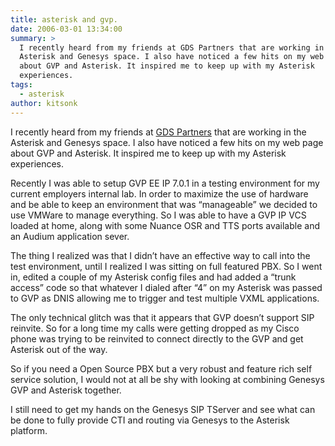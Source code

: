 ```yaml
---
title: asterisk and gvp.
date: 2006-03-01 13:34:00
summary: >
  I recently heard from my friends at GDS Partners that are working in the
  Asterisk and Genesys space. I also have noticed a few hits on my web page
  about GVP and Asterisk. It inspired me to keep up with my Asterisk
  experiences.
tags:
  - asterisk
author: kitsonk
---
```


I recently heard from my friends at
[GDS Partners](https://web.archive.org/web/20060522185609/http://www.gdspartners.com/)
that are working in the Asterisk and Genesys space. I also have noticed a few
hits on my web page about GVP and Asterisk. It inspired me to keep up with my
Asterisk experiences.

Recently I was able to setup GVP EE IP 7.0.1 in a testing environment for my
current employers internal lab. In order to maximize the use of hardware and be
able to keep an environment that was “manageable” we decided to use VMWare to
manage everything. So I was able to have a GVP IP VCS loaded at home, along with
some Nuance OSR and TTS ports available and an Audium application sever.

The thing I realized was that I didn’t have an effective way to call into the
test environment, until I realized I was sitting on full featured PBX. So I went
in, edited a couple of my Asterisk config files and had added a “trunk access”
code so that whatever I dialed after “4” on my Asterisk was passed to GVP as
DNIS allowing me to trigger and test multiple VXML applications.

The only technical glitch was that it appears that GVP doesn’t support SIP
reinvite. So for a long time my calls were getting dropped as my Cisco phone was
trying to be reinvited to connect directly to the GVP and get Asterisk out of
the way.

So if you need a Open Source PBX but a very robust and feature rich self service
solution, I would not at all be shy with looking at combining Genesys GVP and
Asterisk together.

I still need to get my hands on the Genesys SIP TServer and see what can be done
to fully provide CTI and routing via Genesys to the Asterisk platform.
